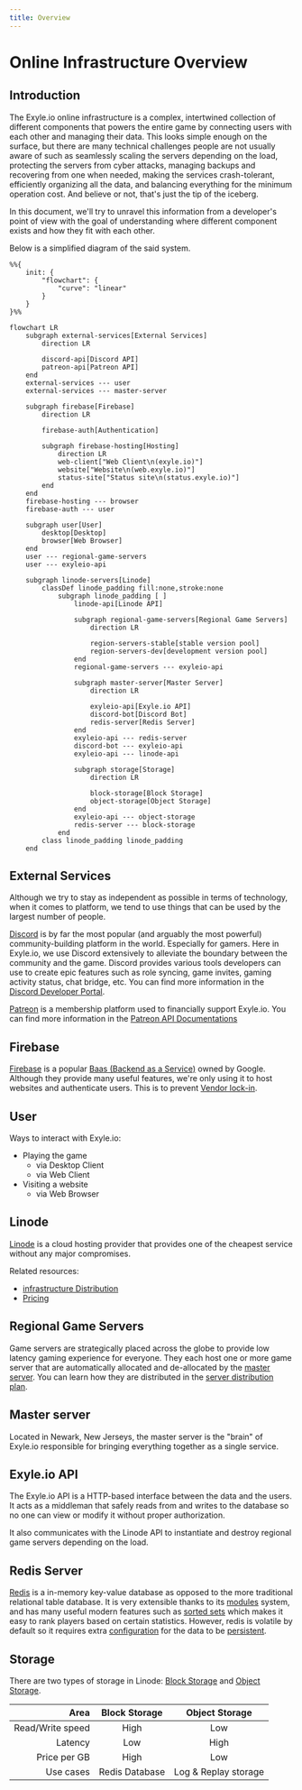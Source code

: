 ```yaml
---
title: Overview
---
```


# Online Infrastructure Overview

## Introduction

The Exyle.io online infrastructure is a complex, intertwined collection of
different components that powers the entire game by connecting users with each
other and managing their data. This looks simple enough on the surface, but
there are many technical challenges people are not usually aware of such as
seamlessly scaling the servers depending on the load, protecting the servers
from cyber attacks, managing backups and recovering from one when needed, making
the services crash-tolerant, efficiently organizing all the data, and balancing
everything for the minimum operation cost. And believe or not, that's just the
tip of the iceberg.

In this document, we'll try to unravel this information from a developer's
point of view with the goal of understanding where different component exists
and how they fit with each other.

Below is a simplified diagram of the said system.

```mermaid
%%{
    init: {
        "flowchart": {
            "curve": "linear"
        }
    }
}%%

flowchart LR
    subgraph external-services[External Services]
        direction LR

        discord-api[Discord API]
        patreon-api[Patreon API]
    end
    external-services --- user
    external-services --- master-server

    subgraph firebase[Firebase]
        direction LR

        firebase-auth[Authentication]

        subgraph firebase-hosting[Hosting]
            direction LR
            web-client["Web Client\n(exyle.io)"]
            website["Website\n(web.exyle.io)"]
            status-site["Status site\n(status.exyle.io)"]
        end
    end
    firebase-hosting --- browser
    firebase-auth --- user

    subgraph user[User]
        desktop[Desktop]
        browser[Web Browser]
    end
    user --- regional-game-servers
    user --- exyleio-api

    subgraph linode-servers[Linode]
        classDef linode_padding fill:none,stroke:none
            subgraph linode_padding [ ]
                linode-api[Linode API]

                subgraph regional-game-servers[Regional Game Servers]
                    direction LR

                    region-servers-stable[stable version pool]
                    region-servers-dev[development version pool]
                end
                regional-game-servers --- exyleio-api

                subgraph master-server[Master Server]
                    direction LR

                    exyleio-api[Exyle.io API]
                    discord-bot[Discord Bot]
                    redis-server[Redis Server]
                end
                exyleio-api --- redis-server
                discord-bot --- exyleio-api
                exyleio-api --- linode-api

                subgraph storage[Storage]
                    direction LR

                    block-storage[Block Storage]
                    object-storage[Object Storage]
                end
                exyleio-api --- object-storage
                redis-server --- block-storage
            end
        class linode_padding linode_padding
    end
```

## External Services

Although we try to stay as independent as possible in terms of technology, when
it comes to platform, we tend to use things that can be used by the largest
number of people.

[Discord](https://discord.com) is by far the most popular (and arguably the most
powerful) community-building platform in the world. Especially for gamers. Here
in Exyle.io, we use Discord extensively to alleviate the boundary between the
community and the game. Discord provides various tools developers can use to
create epic features such as role syncing, game invites, gaming activity status,
chat bridge, etc. You can find more information in the
[Discord Developer Portal](https://discord.com/developers/docs/intro).

[Patreon](https://patreon.com) is a membership platform used to financially
support Exyle.io. You can find more information in the
[Patreon API Documentations](https://docs.patreon.com)

## Firebase

[Firebase](https://firebase.google.com) is a popular
[Baas (Backend as a Service)](https://www.cloudflare.com/learning/serverless/glossary/backend-as-a-service-baas)
owned by Google. Although they provide many useful features, we're only using it
to host websites and authenticate users. This is to prevent
[Vendor lock-in](https://www.cloudflare.com/learning/cloud/what-is-vendor-lock-in).

## User

Ways to interact with Exyle.io:

- Playing the game
  - via Desktop Client
  - via Web Client
- Visiting a website
  - via Web Browser

## Linode

[Linode](https://linode.com) is a cloud hosting provider that provides one of
the cheapest service without any major compromises.

Related resources:

- [infrastructure Distribution](https://linode.com/global-infrastructure)
- [Pricing](https://linode.com/pricing)

## Regional Game Servers

Game servers are strategically placed across the globe to provide low latency
gaming experience for everyone. They each host one or more game server that are
automatically allocated and de-allocated by the [master server](#master-server).
You can learn how they are distributed in the
[server distribution plan](./server-distribution-plan).

## Master server

Located in Newark, New Jerseys, the master server is the "brain" of Exyle.io
responsible for bringing everything together as a single service.

## Exyle.io API

The Exyle.io API is a HTTP-based interface between the data and the users.
It acts as a middleman that safely reads from and writes to the database so no
one can view or modify it without proper authorization.

It also communicates with the Linode API to instantiate and destroy regional
game servers depending on the load.

## Redis Server

[Redis](https://redis.com) is a in-memory key-value database as opposed to the
more traditional relational table database. It is very extensible thanks to its
[modules](https://redis.io/resources/modules) system, and has many useful modern
features such as [sorted sets](https://redis.io/docs/data-types/sorted-sets)
which makes it easy to rank players based on certain statistics. However, redis
is volatile by default so it requires extra
[configuration](https://github.com/exyleio/exyleio-scripts/tree/master/master-server)
for the data to be [persistent](https://redis.io/docs/manual/persistence).

## Storage

There are two types of storage in Linode:
[Block Storage](https://linode.com/products/block-storage) and
[Object Storage](https://linode.com/products/object-storage).

|             Area | Block Storage  |    Object Storage    |
| ---------------: | :------------: | :------------------: |
| Read/Write speed |      High      |         Low          |
|          Latency |      Low       |         High         |
|     Price per GB |      High      |         Low          |
|        Use cases | Redis Database | Log & Replay storage |
